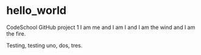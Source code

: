 # hello_world
CodeSchool GitHub project 1
I am me and I am I and I am the wind and I am the fire.

Testing, testing uno, dos, tres.
